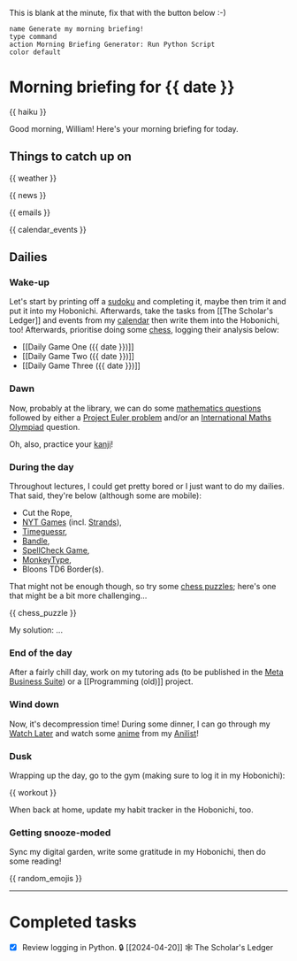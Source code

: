 This is blank at the minute, fix that with the button below :-)

```button
name Generate my morning briefing!
type command
action Morning Briefing Generator: Run Python Script
color default
```

# Morning briefing for {{ date }}

{{ haiku }}

Good morning, William! Here's your morning briefing for today.

## Things to catch up on

{{ weather }}

{{ news }}

{{ emails }}

{{ calendar_events }}

## Dailies

### Wake-up

Let's start by printing off a [sudoku](https://www.dailysudoku.com/sudoku/today.shtml) and completing it, maybe then trim it and put it into my Hobonichi. Afterwards, take the tasks from [[The Scholar's Ledger]] and events from my [calendar](https://calendar.google.com/calendar/u/0/r/week) then write them into the Hobonichi, too! Afterwards, prioritise doing some [chess](https://www.chess.com/play/online), logging their analysis below:

- [[Daily Game One ({{ date }})]]
- [[Daily Game Two ({{ date }})]]
- [[Daily Game Three ({{ date }})]]

### Dawn

Now, probably at the library, we can do some [mathematics questions](数学の独学) followed by either a [Project Euler problem](https://projecteuler.net/archives) and/or an [International Maths Olympiad](obsidian://open?vault=content&file=IMO%20Questions%2Fmds%2Fmds) question.

Oh, also, practice your [kanji](https://www.wanikani.com/dashboard)!

### During the day

Throughout lectures, I could get pretty bored or I just want to do my dailies. That said, they're below (although some are mobile):

- Cut the Rope,
- [NYT Games](https://www.nytimes.com/crosswords) (incl. [Strands](https://www.nytimes.com/games/strands)),
- [Timeguessr](https://www.timeguessr.com),
- [Bandle](https://www.bandle.app),
- [SpellCheck Game](https://spellcheckgame.com),
- [MonkeyType](https://www.monkeytype.com),
- Bloons TD6 Border(s).

That might not be enough though, so try some [chess puzzles](https://www.chess.com/puzzles); here's one that might be a bit more challenging...

{{ chess_puzzle }}


My solution:
...


### End of the day

After a fairly chill day, work on my tutoring ads (to be published in the [Meta Business Suite](https://business.facebook.com/latest/home?business_id=1305042233632955&asset_id=104513289065682)) or a [[Programming (old)]] project.

### Wind down

Now, it's decompression time! During some dinner, I can go through my [Watch Later](https://www.youtube.com/playlist?list=WL) and watch some [anime](aniwave.to/home) from my [Anilist](https://anilist.co/user/unkokaeru/animelist)!

### Dusk

Wrapping up the day, go to the gym (making sure to log it in my Hobonichi):

{{ workout }}

When back at home, update my habit tracker in the Hobonichi, too.

### Getting snooze-moded

Sync my digital garden, write some gratitude in my Hobonichi, then do some reading!

{{ random_emojis }}

---
# Completed tasks

- [x] Review logging in Python. 🔒 [[2024-04-20]] 🕸️ The Scholar's Ledger
